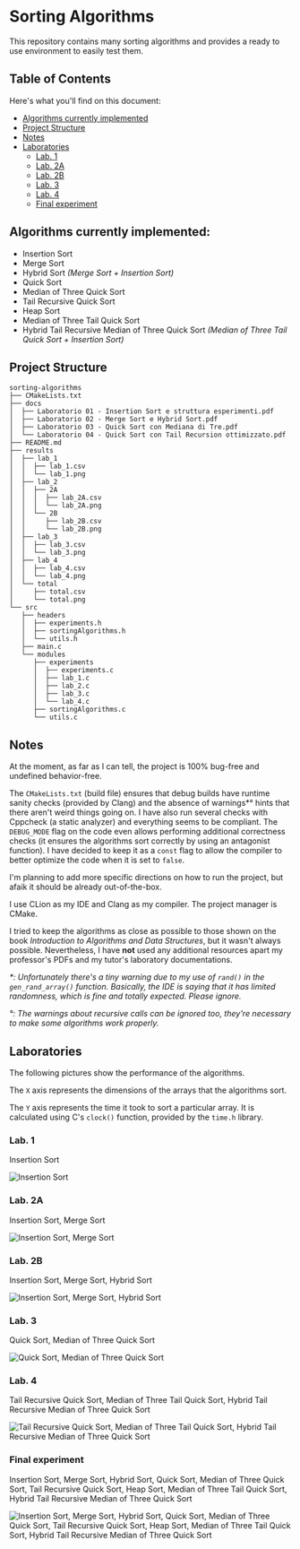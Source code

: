 # Sorting Algorithms

This repository contains many sorting algorithms and provides a ready to use environment to easily test them.

## Table of Contents

Here's what you'll find on this document:

- [Algorithms currently implemented](#algorithms-currently-implemented)
- [Project Structure](#project-structure)
- [Notes](#notes)
- [Laboratories](#laboratories)
  - [Lab. 1](#lab-1)
  - [Lab. 2A](#lab-2a)
  - [Lab. 2B](#lab-2b)
  - [Lab. 3](#lab-3)
  - [Lab. 4](#lab-4)
  - [Final experiment](#final-experiment)

## Algorithms currently implemented:

- Insertion Sort
- Merge Sort
- Hybrid Sort _(Merge Sort + Insertion Sort)_
- Quick Sort
- Median of Three Quick Sort
- Tail Recursive Quick Sort
- Heap Sort
- Median of Three Tail Quick Sort
- Hybrid Tail Recursive Median of Three Quick Sort _(Median of Three Tail Quick Sort + Insertion Sort)_

## Project Structure

```
sorting-algorithms
├── CMakeLists.txt
├── docs
│  ├── Laboratorio 01 - Insertion Sort e struttura esperimenti.pdf
│  ├── Laboratorio 02 - Merge Sort e Hybrid Sort.pdf
│  ├── Laboratorio 03 - Quick Sort con Mediana di Tre.pdf
│  └── Laboratorio 04 - Quick Sort con Tail Recursion ottimizzato.pdf
├── README.md
├── results
│  ├── lab_1
│  │  ├── lab_1.csv
│  │  └── lab_1.png
│  ├── lab_2
│  │  ├── 2A
│  │  │  ├── lab_2A.csv
│  │  │  └── lab_2A.png
│  │  └── 2B
│  │     ├── lab_2B.csv
│  │     └── lab_2B.png
│  ├── lab_3
│  │  ├── lab_3.csv
│  │  └── lab_3.png
│  ├── lab_4
│  │  ├── lab_4.csv
│  │  └── lab_4.png
│  └── total
│     ├── total.csv
│     └── total.png
└── src
   ├── headers
   │  ├── experiments.h
   │  ├── sortingAlgorithms.h
   │  └── utils.h
   ├── main.c
   └── modules
      ├── experiments
      │  ├── experiments.c
      │  ├── lab_1.c
      │  ├── lab_2.c
      │  ├── lab_3.c
      │  └── lab_4.c
      ├── sortingAlgorithms.c
      └── utils.c
```

## Notes

At the moment, as far as I can tell, the project is 100% bug-free and undefined behavior-free.

The `CMakeLists.txt` (build file) ensures that debug builds have runtime sanity checks (provided by Clang) and the absence of warnings\*° hints that there aren't weird things going on. I have also run several checks with Cppcheck (a static analyzer) and everything seems to be compliant. The `DEBUG_MODE` flag on the code even allows performing additional correctness checks (it ensures the algorithms sort correctly by using an antagonist function). I have decided to keep it as a `const` flag to allow the compiler to better optimize the code when it is set to `false`.

I'm planning to add more specific directions on how to run the project, but afaik it should be already out-of-the-box.

I use CLion as my IDE and Clang as my compiler. The project manager is CMake.

I tried to keep the algorithms as close as possible to those shown on the book _Introduction to Algorithms and Data Structures_, but it wasn't always possible. Nevertheless, I have **not** used any additional resources apart my professor's PDFs and my tutor's laboratory documentations.

_\*: Unfortunately there's a tiny warning due to my use of `rand()` in the `gen_rand_array()` function. Basically, the IDE is saying that it has limited randomness, which is fine and totally expected. Please ignore._

_°: The warnings about recursive calls can be ignored too, they're necessary to make some algorithms work properly._

## Laboratories

The following pictures show the performance of the algorithms.

The `X` axis represents the dimensions of the arrays that the algorithms sort.

The `Y` axis represents the time it took to sort a particular array. It is calculated using C's `clock()` function, provided by the `time.h` library.

### Lab. 1

Insertion Sort

![Insertion Sort](https://github.com/andrea-berardi/sorting-algorithms/blob/main/results/lab_1/lab_1.png?raw=true)

### Lab. 2A

Insertion Sort, Merge Sort

![Insertion Sort, Merge Sort](https://github.com/andrea-berardi/sorting-algorithms/blob/main/results/lab_2/2A/lab_2A.png?raw=true)

### Lab. 2B

Insertion Sort, Merge Sort, Hybrid Sort

![Insertion Sort, Merge Sort, Hybrid Sort](https://github.com/andrea-berardi/sorting-algorithms/blob/main/results/lab_2/2B/lab_2B.png?raw=true)

### Lab. 3

Quick Sort, Median of Three Quick Sort

![Quick Sort, Median of Three Quick Sort](https://github.com/andrea-berardi/sorting-algorithms/blob/main/results/lab_3/lab_3.png?raw=true)

### Lab. 4

Tail Recursive Quick Sort, Median of Three Tail Quick Sort, Hybrid Tail Recursive Median of Three Quick Sort

![Tail Recursive Quick Sort, Median of Three Tail Quick Sort, Hybrid Tail Recursive Median of Three Quick Sort](https://github.com/andrea-berardi/sorting-algorithms/blob/main/results/lab_4/lab_4.png?raw=true)

### Final experiment

Insertion Sort, Merge Sort, Hybrid Sort, Quick Sort, Median of Three Quick Sort, Tail Recursive Quick Sort, Heap Sort, Median of Three Tail Quick Sort, Hybrid Tail Recursive Median of Three Quick Sort

![Insertion Sort, Merge Sort, Hybrid Sort, Quick Sort, Median of Three Quick Sort, Tail Recursive Quick Sort, Heap Sort, Median of Three Tail Quick Sort, Hybrid Tail Recursive Median of Three Quick Sort](https://github.com/andrea-berardi/sorting-algorithms/blob/main/results/total/total.png?raw=true)
